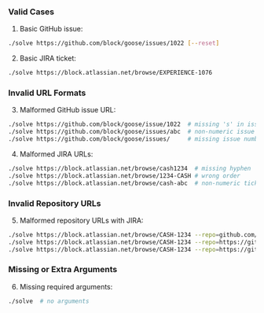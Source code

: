 ### Valid Cases
1. Basic GitHub issue:
```bash
./solve https://github.com/block/goose/issues/1022 [--reset]
```

2. Basic JIRA ticket:
```bash
./solve https://block.atlassian.net/browse/EXPERIENCE-1076 
```

### Invalid URL Formats
3. Malformed GitHub issue URL:
```bash
./solve https://github.com/block/goose/issue/1022  # missing 's' in issues
./solve https://github.com/block/goose/issues/abc  # non-numeric issue number
./solve https://github.com/block/goose/issues/     # missing issue number
```

4. Malformed JIRA URLs:
```bash
./solve https://block.atlassian.net/browse/cash1234  # missing hyphen
./solve https://block.atlassian.net/browse/1234-CASH # wrong order
./solve https://block.atlassian.net/browse/cash-abc  # non-numeric ticket number
```

### Invalid Repository URLs
5. Malformed repository URLs with JIRA:
```bash
./solve https://block.atlassian.net/browse/CASH-1234 --repo=github.com/squareup/cash-web     # missing https://
./solve https://block.atlassian.net/browse/CASH-1234 --repo=https://github.com/squareup      # missing repo name
./solve https://block.atlassian.net/browse/CASH-1234 --repo=https://github.com/squareup/     # trailing slash
```

### Missing or Extra Arguments
6. Missing required arguments:
```bash
./solve  # no arguments
```
